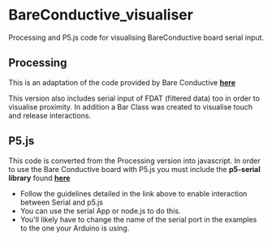 # BareConductive_visualiser
Processing and P5.js code for visualising BareConductive board serial input. 

## Processing
This is an adaptation of the code provided by Bare Conductive [**here**](https://github.com/BareConductive/simple_touch_board_sketch)

This version also includes serial input of FDAT (filtered data) too in order to visualise proximity. 
In addition a Bar Class was created to visualise touch and release interactions. 

## P5.js
This code is converted from the Processing version into javascript. In order to use the Bare Conductive board with P5.js you must include the **p5-serial library** found [**here**](https://github.com/p5-serial/p5.serialport)

- Follow the guidelines detailed in the link above to enable interaction between Serial and p5.js
- You can use the serial App or node.js to do this. 
- You'll likely have to change the name of the serial port in the examples to the one your Arduino is using.



